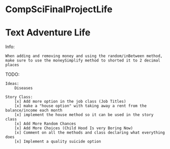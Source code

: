 # CompSciFinalProjectLife
# Text Adventure Life

Info:

    When adding and removing money and using the random/inBetween method, make sure to use the moneySimplify method to shorted it to 2 decimal places

TODO:

    Ideas:
        Diseases

    Story Class:
        [x] Add more option in the job class (Job Titles)
        [x] make a "house option" with taking away a rent from the balance/income each month
        [x] implement the house method so it can be used in the story class
        [x] Add More Random Chances
        [x] Add More Choices (Child Hood Is very Boring Now)
        [x] Comment on all the methods and class declaring what everything does
        [x] Implement a quality suicide option